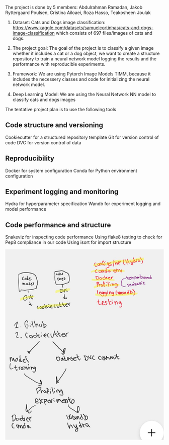 
The project is done by 5 members: Abdulrahman Ramadan, Jakob Ryttergaard Poulsen, Cristina Ailoaei, Roza Hasso, Teakosheen Joulak

1. Dataset: Cats and Dogs image classification: https://www.kaggle.com/datasets/samuelcortinhas/cats-and-dogs-image-classification
which consists of 697 files/images of cats and dogs.

2. The  project goal:  The goal of the project is to classify a given image whether it includes a cat or a dog object, we want to create a structure repository to train a neural network model 
logging the results and the performance with reproducible  experiments. 

3. Framework: We are using Pytorch Image Models TIMM, because it includes the necessery classes and code for initializing the neural network model. 

4. Deep Learning Model:   We are using the Neural Network NN model to classify cats and dogs images

The tentative project plan is to use the following tools

## Code structure and versioning
Cookiecutter for a structured repository template
Git for version control of code
DVC for version control of data

## Reproducibility
Docker for system configuration
Conda for Python environment configuration

## Experiment logging and monitoring
Hydra for hyperparameter specification
Wandb for experiment logging and model performance

## Code performance and structure
Snakeviz for inspecting code performance
Using flake8 testing to check for Pep8 compliance in our code
Using isort for import structure



![project plan](reports/figures/project_plan.png)